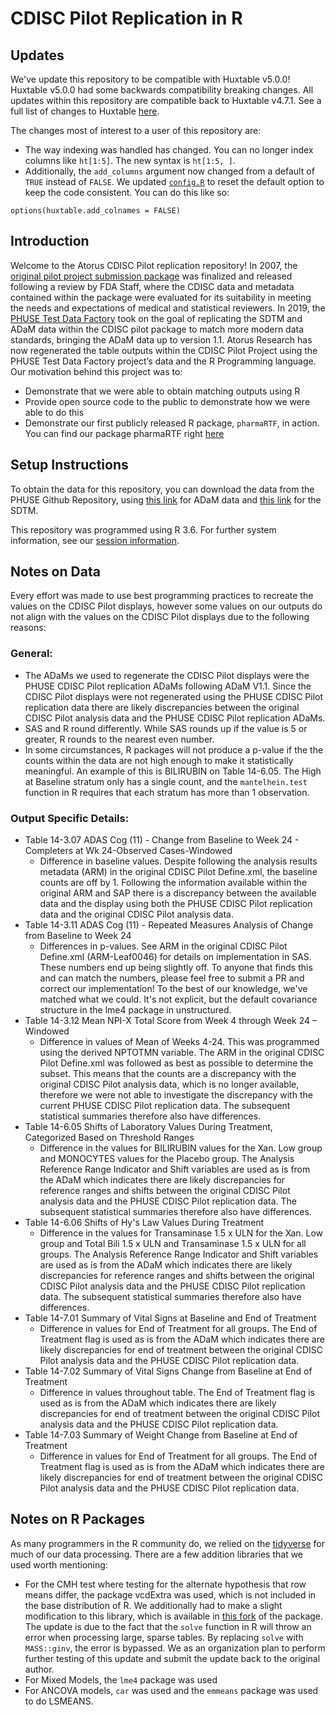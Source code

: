 # CDISC Pilot Replication in R

## Updates

We've update this repository to be compatible with Huxtable v5.0.0! Huxtable v5.0.0 had some backwards compatibility breaking changes. All updates within this repository are compatible back to Huxtable v4.7.1. See a full list of changes to Huxtable [here](https://hughjonesd.github.io/whats-new-in-huxtable-5.0.0.html). 

The changes most of interest to a user of this repository are:
 - The way indexing was handled has changed. You can no longer index columns like `ht[1:5]`. The new syntax is `ht[1:5, ]`. 
 - Additionally, the `add_columns` argument now changed from a default of `TRUE` instead of `FALSE`. We updated [`config.R`](programs/config.R) to reset the default option to keep the code consistent. You can do this like so:

```
options(huxtable.add_colnames = FALSE)
```

## Introduction
Welcome to the Atorus CDISC Pilot replication repository! 
In 2007, the [original pilot project submission package](https://www.cdisc.org/sdtmadam-pilot-project) was finalized and released following a review by FDA Staff, where the CDISC data and metadata contained within the package were evaluated for its suitability in meeting the needs and expectations of medical and statistical reviewers. In 2019, the [PHUSE Test Data Factory]( https://www.phusewiki.org/wiki/index.php?title=WG5_Project_09) took on the goal of replicating the SDTM and ADaM data within the CDISC pilot package to match more modern data standards, bringing the ADaM data up to version 1.1. 
Atorus Research has now regenerated the table outputs within the CDISC Pilot Project using the PHUSE Test Data Factory project’s data and the R Programming language. Our motivation behind this project was to:
-	Demonstrate that we were able to obtain matching outputs using R
-	Provide open source code to the public to demonstrate how we were able to do this
-	Demonstrate our first publicly released R package, `pharmaRTF`, in action.
You can find our package pharmaRTF right [here](https://github.com/atorus-research/pharmaRTF)

## Setup Instructions
To obtain the data for this repository, you can download the data from the PHUSE Github Repository, using [this link](https://github.com/phuse-org/phuse-scripts/blob/master/data/adam/TDF_ADaM_v1.0.zip) for ADaM data and [this link](https://github.com/phuse-org/phuse-scripts/blob/master/data/sdtm/TDF_SDTM_v1.0%20.zip)
 for the SDTM.

This repository was programmed using R 3.6. For further system information, see our [session information](SessionInfo.txt).

## Notes on Data
Every effort was made to use best programming practices to recreate the values on the CDISC Pilot displays, however some values on our outputs do not align with the values on the CDISC Pilot displays due to the following reasons:

### General:
-	The ADaMs we used to regenerate the CDISC Pilot displays were the PHUSE CDISC Pilot replication ADaMs following ADaM V1.1.  Since the CDISC Pilot displays were not regenerated using the PHUSE CDISC Pilot replication data there are likely discrepancies between the original CDISC Pilot analysis data and the PHUSE CDISC Pilot replication ADaMs.
-	SAS and R round differently.  While SAS rounds up if the value is 5 or greater, R rounds to the nearest even number.
-	In some circumstances, R packages will not produce a p-value if the the counts within the data are not high enough to make it statistically meaningful. An example of this is BILIRUBIN on Table 14-6.05. The High at Baseline stratum only has a single count, and the `mantelhein.test` function in R requires that each stratum has more than 1 observation. 

### Output Specific Details:
- Table 14-3.07 ADAS Cog (11) - Change from Baseline to Week 24 - Completers at Wk 24-Observed Cases-Windowed
  - Difference in baseline values.  Despite following the analysis results metadata (ARM) in the original CDISC Pilot Define.xml, the baseline counts are off by 1. Following the information available within the original ARM and SAP there is a discrepancy between the available data and the display using both the PHUSE CDISC Pilot replication data and the original CDISC Pilot analysis data.
- Table 14-3.11 ADAS Cog (11) - Repeated Measures Analysis of Change from Baseline to Week 24
  - Differences in p-values.  See ARM in the original CDISC Pilot Define.xml (ARM-Leaf0046) for details on implementation in SAS.  These numbers end up being slightly off.  To anyone that finds this and can match the numbers, please feel free to submit a PR and correct our implementation!  To the best of our knowledge, we've matched what we could. It's not explicit, but the default covariance structure in the lme4 package in unstructured.
- Table 14-3.12 Mean NPI-X Total Score from Week 4 through Week 24 – Windowed
  - Difference in values of Mean of Weeks 4-24. This was programmed using the derived NPTOTMN variable. The ARM in the original CDISC Pilot Define.xml was followed as best as possible to determine the subset.  This means that the counts are a discrepancy with the original CDISC Pilot analysis data, which is no longer available, therefore we were not able to investigate the discrepancy with the current PHUSE CDISC Pilot replication data.  The subsequent statistical summaries therefore also have differences.
- Table 14-6.05 Shifts of Laboratory Values During Treatment, Categorized Based on Threshold Ranges
  -	Difference in the values for BILIRUBIN values for the Xan. Low group and MONOCYTES values for the Placebo group.  The Analysis Reference Range Indicator and Shift variables are used as is from the ADaM which indicates there are likely discrepancies for reference ranges and shifts between the original CDISC Pilot analysis data and the PHUSE CDISC Pilot replication data.  The subsequent statistical summaries therefore also have differences.
- Table 14-6.06 Shifts of Hy's Law Values During Treatment
  -	Difference in the values for Transaminase 1.5 x ULN for the Xan. Low group and Total Bili 1.5 x ULN and Transaminase 1.5 x ULN for all groups.  The Analysis Reference Range Indicator and Shift variables are used as is from the ADaM which indicates there are likely discrepancies for reference ranges and shifts between the original CDISC Pilot analysis data and the PHUSE CDISC Pilot replication data.  The subsequent statistical summaries therefore also have differences.
- Table 14-7.01 Summary of Vital Signs at Baseline and End of Treatment
  -	Difference in values for End of Treatment for all groups.  The End of Treatment flag is used as is from the ADaM which indicates there are likely discrepancies for end of treatment between the original CDISC Pilot analysis data and the PHUSE CDISC Pilot replication data.
- Table 14-7.02 Summary of Vital Signs Change from Baseline at End of Treatment
  - Difference in values throughout table.  The End of Treatment flag is used as is from the ADaM which indicates there are likely discrepancies for end of treatment between the original CDISC Pilot analysis data and the PHUSE CDISC Pilot replication data.
- Table 14-7.03 Summary of Weight Change from Baseline at End of Treatment
  -	Difference in values for End of Treatment for all groups.  The End of Treatment flag is used as is from the ADaM which indicates there are likely discrepancies for end of treatment between the original CDISC Pilot analysis data and the PHUSE CDISC Pilot replication data.
## Notes on R Packages
As many programmers in the R community do, we relied on the [tidyverse](https://www.tidyverse.org/packages/) for much of our data processing. There are a few addition libraries that we used worth mentioning:
-	For the CMH test where testing for the alternate hypothesis that row means differ, the package vcdExtra was used, which is not included in the base distribution of R. We additionally had to make a slight modification to this library, which is available in [this fork]( https://github.com/mstackhouse/vcdExtra) of the package. The update is due to the fact that the `solve` function in R will throw an error when processing large, sparse tables. By replacing `solve` with `MASS::ginv`, the error is bypassed. We as an organization plan to perform further testing of this update and submit the update back to the original author.
-	For Mixed Models, the `lme4` package was used
-	For ANCOVA models, `car` was used and the `emmeans` package  was used to do LSMEANS.

